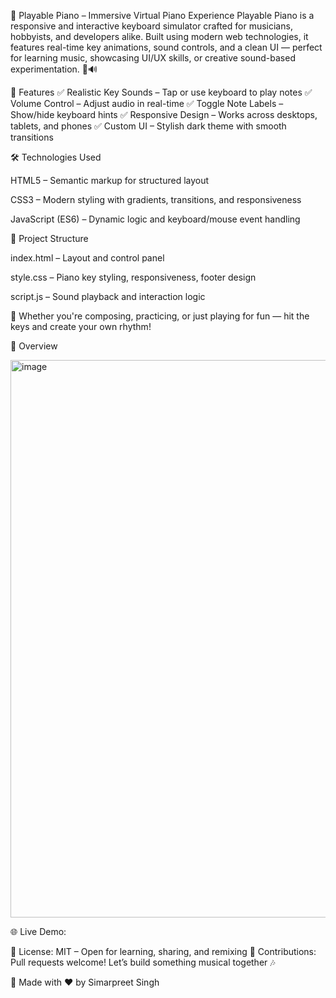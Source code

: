 🎹 Playable Piano – Immersive Virtual Piano Experience
Playable Piano is a responsive and interactive keyboard simulator crafted for musicians, hobbyists, and developers alike. Built using modern web technologies, it features real-time key animations, sound controls, and a clean UI — perfect for learning music, showcasing UI/UX skills, or creative sound-based experimentation. 🎼🔊

🚀 Features
✅ Realistic Key Sounds – Tap or use keyboard to play notes
✅ Volume Control – Adjust audio in real-time
✅ Toggle Note Labels – Show/hide keyboard hints
✅ Responsive Design – Works across desktops, tablets, and phones
✅ Custom UI – Stylish dark theme with smooth transitions

🛠️ Technologies Used

HTML5 – Semantic markup for structured layout

CSS3 – Modern styling with gradients, transitions, and responsiveness

JavaScript (ES6) – Dynamic logic and keyboard/mouse event handling

📂 Project Structure

index.html – Layout and control panel

style.css – Piano key styling, responsiveness, footer design

script.js – Sound playback and interaction logic

🎯 Whether you're composing, practicing, or just playing for fun — hit the keys and create your own rhythm!

📸 Overview

<img width="1878" height="892" alt="image" src="https://github.com/user-attachments/assets/158c67bd-f7fc-48bf-825c-9b9937258e2d" />


🌐 Live Demo: 

📜 License: MIT – Open for learning, sharing, and remixing
🤝 Contributions: Pull requests welcome! Let’s build something musical together 🎶

🙌 Made with ❤️ by Simarpreet Singh
